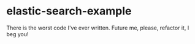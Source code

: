 # elastic-search-example

There is the worst code I've ever written. 
Future me, please, refactor it, I beg you!